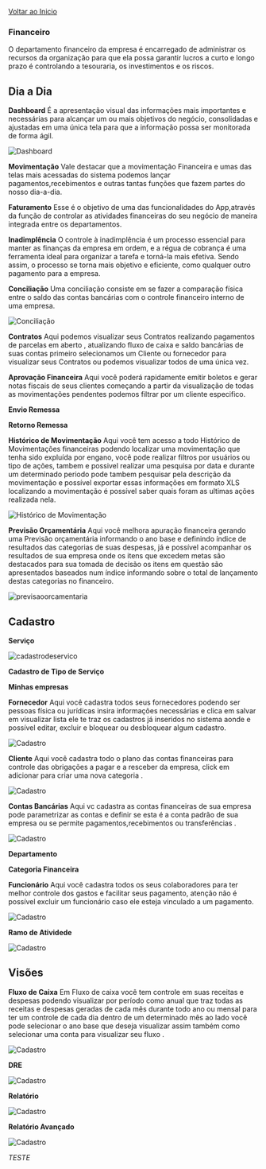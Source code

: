 [Voltar ao Inicio](../README.md)

###  Financeiro
O departamento financeiro da empresa é encarregado de administrar os recursos da organização para que ela possa garantir lucros a curto e longo prazo é controlando a tesouraria, os investimentos e os riscos.

## Dia a Dia
**Dashboard**
É a apresentação visual das informações mais importantes e necessárias para alcançar um ou mais objetivos do negócio, consolidadas e ajustadas em uma única tela para que a informação possa ser monitorada de forma ágil.

![Dashboard](../prints/FINANCEIRO/DIA/Dashboard.png)

**Movimentação**
Vale destacar que a movimentação Financeira  e umas das telas mais acessadas do sistema podemos lançar pagamentos,recebimentos e outras tantas funções que fazem partes do nosso dia-a-dia.

**Faturamento**
Esse é o objetivo de uma das funcionalidades do App,através da função de controlar as atividades financeiras do seu negócio de maneira integrada entre os departamentos.

**Inadimplência**
O controle à inadimplência é um processo essencial para manter as finanças da empresa em ordem, e a régua de cobrança é uma ferramenta ideal para organizar a tarefa e torná-la mais efetiva.
Sendo assim, o processo se torna mais objetivo e eficiente, como qualquer outro pagamento para a empresa.

**Conciliação**
Uma conciliação consiste em se fazer a comparação física entre o saldo das contas bancárias com o controle financeiro interno de uma empresa.

![Conciliação](../prints/VIDEOS/CONCILIACAO.png)

**Contratos**
Aqui podemos visualizar seus Contratos realizando pagamentos de parcelas em aberto , atualizando fluxo de caixa e saldo bancárias de suas contas primeiro selecionamos um Cliente ou fornecedor para visualizar seus Contratos ou podemos visualizar todos de uma única vez.

**Aprovação Financeira**
Aqui você poderá rapidamente emitir boletos e gerar notas fiscais de seus clientes começando a partir da visualização de todas as movimentações pendentes podemos filtrar por um cliente especifico.

**Envio Remessa**

**Retorno Remessa**

**Histórico de Movimentação**
Aqui você tem acesso a todo Histórico de Movimentações financeiras podendo localizar uma movimentação que tenha sido expluída por engano, você pode realizar filtros por usuários ou tipo de ações, tambem e possivel realizar uma pesquisa por data e durante um determinado periodo pode tambem pesquisar pela descrição da movimentação e possível exportar essas informações em formato XLS localizando a movimentação é possível saber quais foram as ultimas ações realizada nela.

![Histórico de Movimentação](../prints/VIDEOS/histmoviment.png)

**Previsão Orçamentária**
Aqui você melhora apuração financeira gerando uma Previsão orçamentária informando o ano base e definindo índice de resultados das categorias de suas despesas, já e possível acompanhar os resultados de sua empresa onde os itens que excedem metas são destacados para sua tomada de decisão
os itens em questão são apresentados baseados num índice informando sobre o total de lançamento destas categorias no financeiro.

![previsaoorcamentaria](../prints/VIDEOS/previsaoorcamentaria.png)

## Cadastro
**Serviço**

![cadastrodeservico](../prints/VIDEOS/cadastrodeservico.png)

**Cadastro de Tipo de Serviço**

**Minhas empresas**

**Fornecedor**
Aqui você cadastra todos seus fornecedores podendo ser pessoas física  ou jurídicas insira informações necessárias e clica em salvar em visualizar lista ele te traz os cadastros já inseridos no sistema aonde e possível editar, excluir e bloquear ou desbloquear algum cadastro.

![Cadastro](../prints/FINANCEIRO/Cadastros/Fornecedor.png)

**Cliente**
Aqui você cadastra todo o plano das contas financeiras para controle das obrigações a pagar e a resceber da empresa, click em adicionar para criar uma nova categoria .

![Cadastro](../prints/FINANCEIRO/Cadastros/CategoriaFinanceira.png)

**Contas Bancárias**
Aqui vc cadastra as contas financeiras de sua empresa pode parametrizar as contas e definir se esta é a conta padrão de sua empresa ou se permite pagamentos,recebimentos ou transferências .

![Cadastro](../prints/FINANCEIRO/Cadastros/ContaBacaria.png)

**Departamento**

**Categoria Financeira**

**Funcionário**
Aqui você cadastra todos os seus colaboradores para ter melhor controle dos gastos e facilitar seus pagamento, atenção não é possível excluir um funcionário caso ele esteja vinculado a um pagamento.

![Cadastro](../prints/FINANCEIRO/Cadastros/Departamento.png)

**Ramo de Atividede**

![Cadastro](../prints/FINANCEIRO/Cadastros/RamodeAtividade.png)


## Visões
**Fluxo de Caixa**
Em Fluxo de caixa você tem controle em suas receitas e despesas podendo visualizar por período como anual que traz todas as receitas e despesas geradas de cada mês durante todo ano ou mensal para ter um controle de cada dia dentro de um determinado mês ao lado vocẽ pode selecionar o ano base que deseja visualizar assim também como selecionar uma conta para visualizar seu fluxo .

![Cadastro](../prints/FINANCEIRO/VISÕES/FluxodeCaixa.png)

**DRE**

![Cadastro](../prints/FINANCEIRO/VISÕES/DRE.png)

**Relatório**

![Cadastro](../prints/FINANCEIRO/VISÕES/Relatorios.png)

**Relatório Avançado**

![Cadastro](../prints/FINANCEIRO/VISÕES/RelatóriosFinanceiro.png)



*TESTE*
